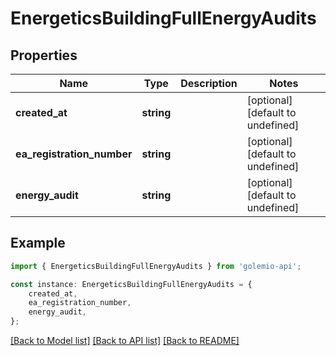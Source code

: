# EnergeticsBuildingFullEnergyAudits


## Properties

Name | Type | Description | Notes
------------ | ------------- | ------------- | -------------
**created_at** | **string** |  | [optional] [default to undefined]
**ea_registration_number** | **string** |  | [optional] [default to undefined]
**energy_audit** | **string** |  | [optional] [default to undefined]

## Example

```typescript
import { EnergeticsBuildingFullEnergyAudits } from 'golemio-api';

const instance: EnergeticsBuildingFullEnergyAudits = {
    created_at,
    ea_registration_number,
    energy_audit,
};
```

[[Back to Model list]](../README.md#documentation-for-models) [[Back to API list]](../README.md#documentation-for-api-endpoints) [[Back to README]](../README.md)
